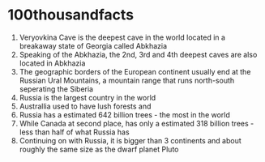 # 100thousandfacts
1. Veryovkina Cave is the deepest cave in the world located in a breakaway state of Georgia called Abkhazia
2. Speaking of the Abkhazia, the 2nd, 3rd and 4th deepest caves are also located in Abkhazia
3. The geographic borders of the European continent usually end at the Russian Ural Mountains, a mountain range that runs north-south seperating the Siberia
4. Russia is the largest country in the world
5. Australlia used to have lush forests and
6. Russia has a estimated 642 billion trees - the most in the world
7. While Canada at second place, has only a estimated 318 billion trees - less than half of what Russia has
8. Continuing on with Russia, it is bigger than 3 continents and about roughly the same size as the dwarf planet Pluto
